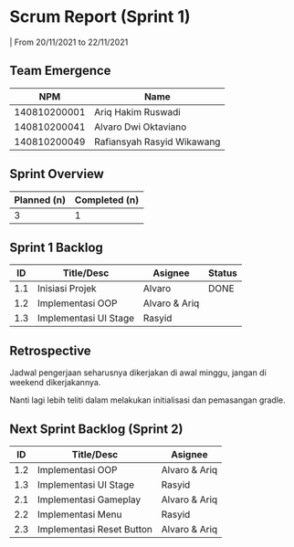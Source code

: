# Scrum Report (Sprint 1)

| From 20/11/2021 to 22/11/2021

## Team Emergence

| NPM          | Name                       |
| ------------ | -------------------------- |
| 140810200001 | Ariq Hakim Ruswadi         |
| 140810200041 | Alvaro Dwi Oktaviano       |
| 140810200049 | Rafiansyah Rasyid Wikawang |

## Sprint Overview

| Planned (n) | Completed (n) |
| ----------- | ------------- |
| 3           | 1             |

## Sprint 1 Backlog

| ID  | Title/Desc            | Asignee       | Status |
| --- | --------------------- | ------------- | ------ |
| 1.1 | Inisiasi Projek       | Alvaro        | DONE   |
| 1.2 | Implementasi OOP      | Alvaro & Ariq |        |
| 1.3 | Implementasi UI Stage | Rasyid        |        |

## Retrospective

Jadwal pengerjaan seharusnya dikerjakan di awal minggu, jangan di weekend dikerjakannya.

Nanti lagi lebih teliti dalam melakukan initialisasi dan pemasangan gradle.

## Next Sprint Backlog (Sprint 2)

| ID  | Title/Desc                | Asignee       |
| --- | ------------------------- | ------------- |
| 1.2 | Implementasi OOP          | Alvaro & Ariq |
| 1.3 | Implementasi UI Stage     | Rasyid        |
| 2.1 | Implementasi Gameplay     | Alvaro & Ariq |
| 2.2 | Implementasi Menu         | Rasyid        |
| 2.3 | Implementasi Reset Button | Alvaro & Ariq |
